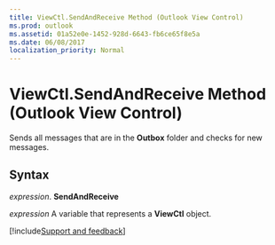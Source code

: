 ```yaml
---
title: ViewCtl.SendAndReceive Method (Outlook View Control)
ms.prod: outlook
ms.assetid: 01a52e0e-1452-928d-6643-fb6ce65f8e5a
ms.date: 06/08/2017
localization_priority: Normal
---
```



# ViewCtl.SendAndReceive Method (Outlook View Control)

Sends all messages that are in the  **Outbox** folder and checks for new messages.


## Syntax

 _expression_. **SendAndReceive**

_expression_ A variable that represents a  **ViewCtl** object.

[!include[Support and feedback](~/includes/feedback-boilerplate.md)]